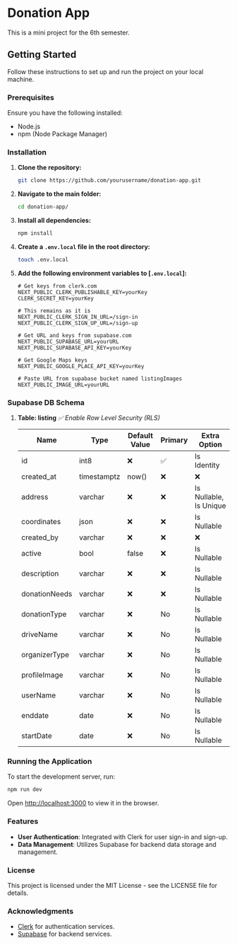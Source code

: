 # Donation App

This is a mini project for the 6th semester.

## Getting Started

Follow these instructions to set up and run the project on your local machine.

### Prerequisites

Ensure you have the following installed:

- Node.js
- npm (Node Package Manager)

### Installation

1. **Clone the repository:**

   ```bash
   git clone https://github.com/yourusername/donation-app.git
   ```

2. **Navigate to the main folder:**

   ```bash
   cd donation-app/
   ```

3. **Install all dependencies:**

   ```bash
   npm install
   ```

4. **Create a `.env.local` file in the root directory:**

   ```bash
   touch .env.local
   ```

5. **Add the following environment variables to [`.env.local`]:**

   ```env
   # Get keys from clerk.com
   NEXT_PUBLIC_CLERK_PUBLISHABLE_KEY=yourKey
   CLERK_SECRET_KEY=yourKey

   # This remains as it is
   NEXT_PUBLIC_CLERK_SIGN_IN_URL=/sign-in
   NEXT_PUBLIC_CLERK_SIGN_UP_URL=/sign-up

   # Get URL and keys from supabase.com
   NEXT_PUBLIC_SUPABASE_URL=yourURL
   NEXT_PUBLIC_SUPABASE_API_KEY=yourKey

   # Get Google Maps keys
   NEXT_PUBLIC_GOOGLE_PLACE_API_KEY=yourKey

   # Paste URL from supabase bucket named listingImages
   NEXT_PUBLIC_IMAGE_URL=yourURL
   ```

### Supabase DB Schema

1. **Table: listing**
*✅ Enable Row Level Security (RLS)*

   | Name          | Type        | Default Value | Primary | Extra Option           |
   | ------------- | ----------- | ------------- | ------- | ---------------------- |
   | id            | int8        | ❌             | ✅    | Is Identity            |
   | created_at    | timestamptz | now()         | ❌      | ❌                      |
   | address       | varchar     | ❌             | ❌      | Is Nullable, Is Unique |
   | coordinates   | json        | ❌             | ❌      | Is Nullable            |
   | created_by    | varchar     | ❌             | ❌      | ❌                      |
   | active        | bool        | false         | ❌      | Is Nullable            |
   | description   | varchar     | ❌             | ❌      | Is Nullable            |
   | donationNeeds | varchar     | ❌             | ❌      | Is Nullable            |
   | donationType  | varchar     | ❌             | No      | Is Nullable            |
   | driveName     | varchar     | ❌             | No      | Is Nullable            |
   | organizerType | varchar     | ❌             | No      | Is Nullable            |
   | profileImage  | varchar     | ❌             | No      | Is Nullable            |
   | userName      | varchar     | ❌             | No      | Is Nullable            |
   | enddate       | date        | ❌             | No      | Is Nullable            |
   | startDate     | date        | ❌             | No      | Is Nullable            |

### Running the Application

To start the development server, run:

```bash
npm run dev
```

Open [http://localhost:3000](http://localhost:3000) to view it in the browser.

### Features

- **User Authentication**: Integrated with Clerk for user sign-in and sign-up.
- **Data Management**: Utilizes Supabase for backend data storage and management.

### License

This project is licensed under the MIT License - see the LICENSE file for details.

### Acknowledgments

- [Clerk](https://clerk.com) for authentication services.
- [Supabase](https://supabase.com) for backend services.
